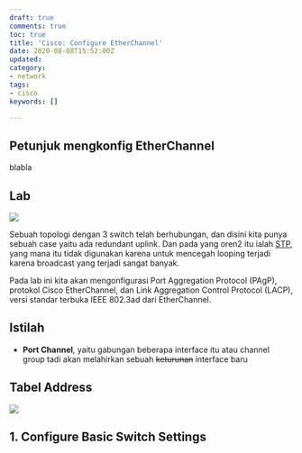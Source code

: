 ```yaml
---
draft: true
comments: true
toc: true
title: 'Cisco: Configure EtherChannel'
date: 2020-08-08T15:52:00Z
updated: 
category:
- network
tags:
- cisco
keywords: []

---
```

## Petunjuk mengkonfig EtherChannel

blabla

## Lab

![](/images/screenshot-from-2020-08-09-13-48-41.png)

Sebuah topologi dengan 3 switch telah berhubungan, dan disini kita punya sebuah case yaitu ada redundant uplink. Dan pada yang oren2 itu ialah [STP](https://8log.netlify.app/2020/08/08/network/cisco-spanning-tree-protocol-stp/ "STP"), yang mana itu tidak digunakan karena untuk mencegah looping terjadi karena broadcast yang terjadi sangat banyak.

Pada lab ini kita akan mengonfigurasi Port Aggregation Protocol (PAgP), protokol Cisco EtherChannel, dan Link Aggregation Control Protocol (LACP), versi standar terbuka IEEE 802.3ad dari EtherChannel.

## Istilah

* **Port Channel**, yaitu gabungan beberapa interface itu atau channel group tadi akan melahirkan sebuah ~~keturunan~~ interface baru

## Tabel Address

![](/images/screenshot-from-2020-08-09-13-49-38.png)

## 1. Configure Basic Switch Settings